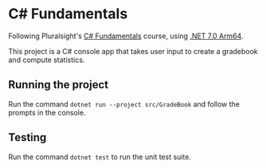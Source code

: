 # C# Fundamentals

Following Pluralsight's [C# Fundamentals](https://app.pluralsight.com/library/courses/csharp-fundamentals-dev/) course, using [.NET 7.0 Arm64](https://dotnet.microsoft.com/en-us/download/dotnet/7.0).

This project is a C# console app that takes user input to create a gradebook and compute statistics.

## Running the project

Run the command `dotnet run --project src/GradeBook` and follow the prompts in the console.

## Testing

Run the command `dotnet test` to run the unit test suite.
 
